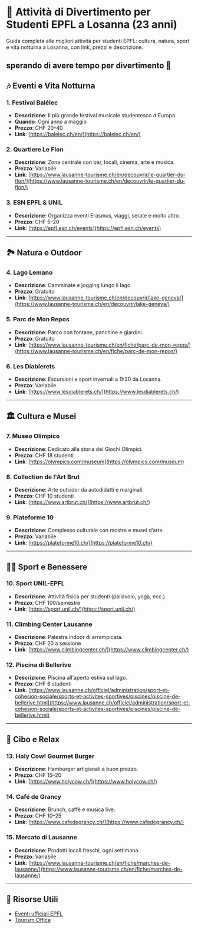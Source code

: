 # 🎉 Attività di Divertimento per Studenti EPFL a Losanna (23 anni)

Guida completa alle migliori attività per studenti EPFL: cultura, natura, sport e vita notturna a Losanna, con link, prezzi e descrizione.

**sperando di avere tempo per divertimento 🥹**
---


## 🎶 Eventi e Vita Notturna

### 1. Festival Balélec
- **Descrizione**: Il più grande festival musicale studentesco d'Europa.
- **Quando**: Ogni anno a maggio
- **Prezzo**: CHF 20–40
- **Link**: [https://balelec.ch/en/](https://balelec.ch/en/)

### 2. Quartiere Le Flon
- **Descrizione**: Zona centrale con bar, locali, cinema, arte e musica.
- **Prezzo**: Variabile
- **Link**: [https://www.lausanne-tourisme.ch/en/decouvrir/le-quartier-du-flon/](https://www.lausanne-tourisme.ch/en/decouvrir/le-quartier-du-flon/)

### 3. ESN EPFL & UNIL
- **Descrizione**: Organizza eventi Erasmus, viaggi, serate e molto altro.
- **Prezzo**: CHF 5–20
- **Link**: [https://epfl.esn.ch/events](https://epfl.esn.ch/events)

---

## 🏞️ Natura e Outdoor

### 4. Lago Lemano
- **Descrizione**: Camminate e jogging lungo il lago.
- **Prezzo**: Gratuito
- **Link**: [https://www.lausanne-tourisme.ch/en/decouvrir/lake-geneva/](https://www.lausanne-tourisme.ch/en/decouvrir/lake-geneva/)

### 5. Parc de Mon Repos
- **Descrizione**: Parco con fontane, panchine e giardini.
- **Prezzo**: Gratuito
- **Link**: [https://www.lausanne-tourisme.ch/en/fiche/parc-de-mon-repos/](https://www.lausanne-tourisme.ch/en/fiche/parc-de-mon-repos/)

### 6. Les Diablerets
- **Descrizione**: Escursioni e sport invernali a 1h30 da Losanna.
- **Prezzo**: Variabile
- **Link**: [https://www.lesdiablerets.ch/](https://www.lesdiablerets.ch/)

---

## 🏛️ Cultura e Musei

### 7. Museo Olimpico
- **Descrizione**: Dedicato alla storia dei Giochi Olimpici.
- **Prezzo**: CHF 18 studenti
- **Link**: [https://olympics.com/museum](https://olympics.com/museum)

### 8. Collection de l'Art Brut
- **Descrizione**: Arte outsider da autodidatti e marginali.
- **Prezzo**: CHF 10 studenti
- **Link**: [https://www.artbrut.ch/](https://www.artbrut.ch/)

### 9. Plateforme 10
- **Descrizione**: Complesso culturale con mostre e musei d’arte.
- **Prezzo**: Variabile
- **Link**: [https://plateforme10.ch/](https://plateforme10.ch/)

---

## 🏋️‍♂️ Sport e Benessere

### 10. Sport UNIL-EPFL
- **Descrizione**: Attività fisica per studenti (pallavolo, yoga, ecc.)
- **Prezzo**: CHF 100/semestre
- **Link**: [https://sport.unil.ch/](https://sport.unil.ch/)

### 11. Climbing Center Lausanne
- **Descrizione**: Palestra indoor di arrampicata.
- **Prezzo**: CHF 20 a sessione
- **Link**: [https://www.climbingcenter.ch/](https://www.climbingcenter.ch/)

### 12. Piscina di Bellerive
- **Descrizione**: Piscina all'aperto estiva sul lago.
- **Prezzo**: CHF 6 studenti
- **Link**: [https://www.lausanne.ch/officiel/administration/sport-et-cohesion-sociale/sports-et-activites-sportives/piscines/piscine-de-bellerive.html](https://www.lausanne.ch/officiel/administration/sport-et-cohesion-sociale/sports-et-activites-sportives/piscines/piscine-de-bellerive.html)

---

## 🍔 Cibo e Relax

### 13. Holy Cow! Gourmet Burger
- **Descrizione**: Hamburger artigianali a buon prezzo.
- **Prezzo**: CHF 15–20
- **Link**: [https://www.holycow.ch/](https://www.holycow.ch/)

### 14. Café de Grancy
- **Descrizione**: Brunch, caffè e musica live.
- **Prezzo**: CHF 10–25
- **Link**: [https://www.cafedegrancy.ch/](https://www.cafedegrancy.ch/)

### 15. Mercato di Lausanne
- **Descrizione**: Prodotti locali freschi, ogni settimana.
- **Prezzo**: Variabile
- **Link**: [https://www.lausanne-tourisme.ch/en/fiche/marches-de-lausanne/](https://www.lausanne-tourisme.ch/en/fiche/marches-de-lausanne/)

---

## 🔗 Risorse Utili

- [Eventi ufficiali EPFL](https://www.epfl.ch/campus/events/)
- [Tourism Office](https://www.lausanne-tourisme.ch/en/)
